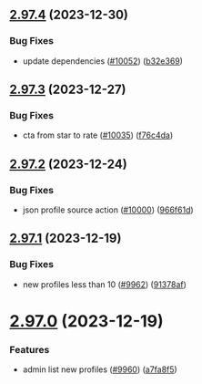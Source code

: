 ## [2.97.4](https://github.com/EddieHubCommunity/BioDrop/compare/v2.97.3...v2.97.4) (2023-12-30)


### Bug Fixes

* update dependencies ([#10052](https://github.com/EddieHubCommunity/BioDrop/issues/10052)) ([b32e369](https://github.com/EddieHubCommunity/BioDrop/commit/b32e369b1cdd08aeea7cc6662ffa84bd62b4b40f))



## [2.97.3](https://github.com/EddieHubCommunity/BioDrop/compare/v2.97.2...v2.97.3) (2023-12-27)


### Bug Fixes

* cta from star to rate ([#10035](https://github.com/EddieHubCommunity/BioDrop/issues/10035)) ([f76c4da](https://github.com/EddieHubCommunity/BioDrop/commit/f76c4da8814dff617fd1c94cb61d4160b07c4e44))



## [2.97.2](https://github.com/EddieHubCommunity/BioDrop/compare/v2.97.1...v2.97.2) (2023-12-24)


### Bug Fixes

* json profile source action ([#10000](https://github.com/EddieHubCommunity/BioDrop/issues/10000)) ([966f61d](https://github.com/EddieHubCommunity/BioDrop/commit/966f61d7ef88c1a4fa094f236c60070c75949308))



## [2.97.1](https://github.com/EddieHubCommunity/BioDrop/compare/v2.97.0...v2.97.1) (2023-12-19)


### Bug Fixes

* new profiles less than 10 ([#9962](https://github.com/EddieHubCommunity/BioDrop/issues/9962)) ([91378af](https://github.com/EddieHubCommunity/BioDrop/commit/91378af4620cd1ba7bf671109b42e4aabc8c4096))



# [2.97.0](https://github.com/EddieHubCommunity/BioDrop/compare/v2.96.2...v2.97.0) (2023-12-19)


### Features

* admin list new profiles ([#9960](https://github.com/EddieHubCommunity/BioDrop/issues/9960)) ([a7fa8f5](https://github.com/EddieHubCommunity/BioDrop/commit/a7fa8f5b36bc57549ffaf4a62d7ad7214f5f36d5))



